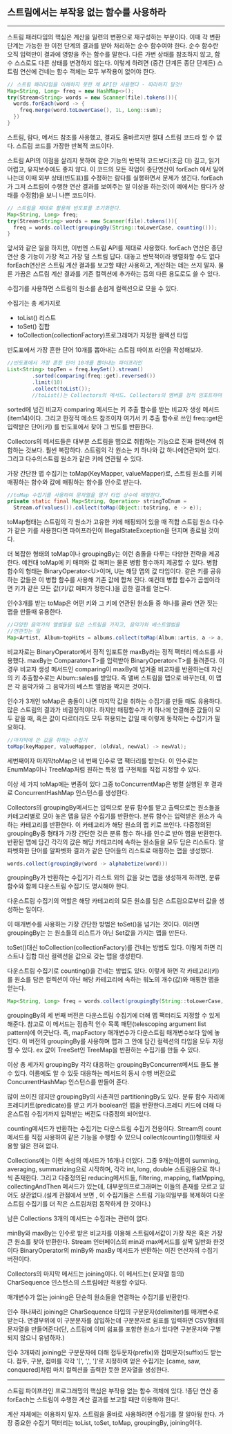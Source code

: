 ## 스트림에서는 부작용 없는 함수를 사용하라

---

스트림 패러다임의 핵심은 계산을 일련의 변환으로 재구성하는 부분이다.
이때 각 변환 단계는 가능한 한 이전 단계의 결과를 받아 처리하는 순수 함수여야 한다. 순수 함수란 오직 입력만이 결과에 영향을 주는 함수를 말한다.
다른 가변 상태를 참조하지 않고, 함수 스스로도 다른 상태를 변경하지 않는다. 이렇게 하려면 (중간 단계든 종단 단계든) 스트림 연산에 건네는 함수 객체는 모두 부작용이 없어야 한다.

```java
// 스트림 패러다임을 이해하지 못한 채 API만 사용했다 - 따라하지 말것!
Map<String, Long> freq = new HashMap<>();
try(Stream<String> words = new Scanner(file).tokens()){
  words.forEach(word -> {
    freq.merge(word.toLowerCase(), 1L, Long::sum);
  })
}
```

스트림, 람다, 메서드 참조를 사용했고, 결과도 올바르지만 절대 스트림 코드라 할 수 없다. 스트림 코드를 가장한 반복적 코드이다.

스트림 API의 이점을 살리지 못하여 같은 기능의 반복적 코드보다(조금 더) 길고, 읽기 어렵고, 유지보수에도 좋지 않다. 이 코드의 모든 작업이 종단연산이 forEach 에서 일어나는데 이때 외부 상태(빈도표)를 수정하는 람다를 실행하면서 문제가 생긴다. forEach가 그저 스트림이 수행한 연산 결과를 보여주는 일 이상을 하는것(이 예에서는 람다가 상태를 수정함)을 보니 나쁜 코드이다.

```java
// 스트림을 제대로 활용해 빈도표를 초기화한다.
Map<String, Long> freq;
try(Stream<String> words = new Scanner(file).tokens()){
  freq = words.collect(groupingBy(String::toLowerCase, counting()));
}
```

앞서와 같은 일을 하지만, 이번엔 스트림 API를 제대로 사용했다.
forEach 연산은 종단 연산 중 기능이 가장 적고 가장 덜 스트림 답다. 대놓고 반복적이라 병렬화할 수도 없다 forEach연산은 스트림 계산 결과를 보고할 때만 사용하고, 계산하는 데는 쓰지 말자. 물론 가끔은 스트림 계산 결과를 기존 컬렉션에 추가하는 등의 다른 용도로도 쓸 수 있다.

수집기를 사용하면 스트림의 원소를 손쉽게 컬렉션으로 모을 수 있다.

수집기는 총 세가지로

-   toList() 리스트
-   toSet() 집합
-   toCollection(collectionFactory)프로그래머가 지정한 컬렉션 타입

빈도표에서 가장 흔한 단어 10개를 뽑아내는 스트림 파이프 라인을 작성해보자.

```java
//빈도표에서 가장 흔한 단어 10개를 뽑아내는 파이프라인
List<String> topTen = freq.keySet().stream()
        .sorted(comparing(freq::get).reversed())
        .limit(10)
        .collect(toList());
        //toList()는 Collectors의 메서드. Collectors의 멤버를 정적 임포트하여 사용하면 가독성이 좋아진다.
```

sorted에 넘긴 비교자 comparing 메서드는 키 추출 함수를 받는 비교자 생성 메서드(item14)이다. 그리고 한정적 메소드 참조이자 여기서 키 추출 함수로 쓰인 freq::get은 입력받은 단어(키) 를 빈도표에서 찾아 그 빈도를 반환한다.

Collectors의 메서드들은 대부분 스트림을 맵으로 취합하는 기능으로 진짜 컬렉션에 취합하는 것보다. 훨씬 복잡하다. 스트림의 각 원소는 키 하나와 값 하나에연관되어 있다. 그리고 다수의스트림 원소가 같은 키에 연관될 수 있다.

가장 간단한 맵 수집기는 toMap(KeyMapper, valueMapper)로, 스트림 원소를 키에 매핑하는 함수와 값에 매핑하는 함수를 인수로 받는다.

```java
//toMap 수집기를 사용하여 문자열을 열거 타입 상수에 매핑한다.
private static final Map<String, Operation> stringToEnum =
  Stream.of(values()).collect(toMap(Object::toString, e -> e));
```

toMap형태는 스트림의 각 원소가 고유한 키에 매핑되어 있을 때 적합
스트림 원소 다수가 같은 키를 사용한다면 파이프라인이 IllegalStateException을 던지며 종료될 것이다.

더 복잡한 형태의 toMap이나 groupingBy는 이런 충돌을 다루는 다양한 전략을 제공한다. 예컨대 toMap에 키 매퍼와 값 매퍼는 물론 병합 함수까지 제공할 수 있다. 병합 함수의 형태는 BinaryOperator\<U>이며, U는 해당 맵의 값 타입이다. 같은 키를 공유하는 값들은 이 병합 함수를 사용해 기존 값에 합쳐 진다. 예컨데 병합 함수가 곱셈이라면 키가 같은 모든 값(키/값 매퍼가 정한다.)을 곱한 결과를 얻는다.

인수3개를 받는 toMap은 어떤 키와 그 키에 연관된 원소들 중 하나를 골라 연관 짓는 맵을 만들때 유용한다.

```java
//다양한 음악가의 앨범들을 담은 스트림을 가지고, 음악가와 베스트앨범을
//연관짓는 일
Map<Artist, Album>topHits = albums.collect(toMap(Album::artis, a -> a, maxBy(comparing(Album::sales))));
```

비교자로는 BinaryOperator에서 정적 임포트한 maxBy라는 정적 팩터리 메소드를 사용했다. maxBy는 Comparator\<T>를 입력받아 BinaryOperator\<T>를 돌려준다. 이경우 비교자 생성 메서드인 comparing이 maxBy에 넘겨줄 비교자를 반환하는데 자신의 키 추출함수로는 Album::sales를 받았다. 즉 앨버 스트림을 맵으로 바꾸는데, 이 맵은 각 음악가와 그 음악가의 베스트 앨범을 짝지은 것이다.

인수가 3개인 toMap은 충돌이 나면 마지막 값을 취하는 수집기를 만들 때도 유용하다. 많은 스트림의 결과가 비결정적이다. 하지만 매핑함수가 키 하나에 연결해준 값들이 모두 같을 때, 혹은 값이 다르더라도 모두 허용되는 값일 때 이렇게 동작하는 수집기가 필요하다.

```java
//마지막에 쓴 값을 취하는 수집기
toMap(keyMapper, valueMapper, (oldVal, newVal) -> newVal);
```

세번째이자 마지막toMap은 네 번째 인수로 맵 팩터리를 받는다. 이 인수로는 EnumMap이나 TreeMap처럼 원하는 특정 맵 구현체를 직접 지정할 수 있다.

이상 세 가지 toMap에는 변종이 있다 그중 toConcurrentMap은 병렬 실행된 후 결과로 ConcurrentHashMap 인스턴스를 생성한다.

Collectors의 groupingBy메서드는 입력으로 분류 함수를 받고 출력으로는 원소들을 카테고리별로 모아 놓은 맵을 담은 수집기를 반환한다. 분류 함수는 입력받은 원소가 속하는 카테고리를 반환한다. 이 카테고리가 해당 원소의 맵 키로 쓰인다. 다중정의된 groupingBy중 형태가 가장 간단한 것은 분류 함수 하나를 인수로 받아 맵을 반환한다.반환된 맵에 담긴 각각의 값은 해당 카테고리에 속하는 원소들을 모두 담은 리스트다. 알파벳화한 단어를 알파벳화 결과가 같은 단어들의 리스트로 매핑하는 맵을 생성했다.

```java
words.collect(groupingBy(word -> alphabetize(word)))
```

groupingBy가 반환하는 수집기가 리스트 외의 값을 갖는 맵을 생성하게 하려면, 분류 함수와 함께 다운스트림 수집기도 명시해야 한다.

다운스트림 수집기의 역할은 해당 카테고리의 모든 원소를 담은 스트림으로부터 값을 생성하는 일이다.

이 매개변수를 사용하는 가장 간단한 방법은 toSet()을 넘기는 것이다. 이러면 groupingBy는 는 원소들의 리스트가 아닌 Set값을 가지는 맵을 만든다.

toSet()대신 toCollection(collectionFactory)를 건네는 방법도 있다. 이렇게 하면 리스트나 집합 대신 컬렉션을 값으로 갖는 맵을 생성한다.

다운스트림 수집기로 counting()을 건네는 방법도 있다. 이렇게 하면 각 카테고리(키)를 원소를 담은 컬렉션이 아닌 해당 카테고리에 속하는 워노의 개수(값)와 매핑한 맵을 얻는다.

```java
Map<String, Long> freq = words.collect(groupingBy(String::toLowerCase, Counting()));
```

groupingBy의 세 번째 버전은 다운스트림 수집기에 더해 맵 팩터리도 지정할 수 있게 해준다. 참고로 이 메서드는 점층적 인수 목록 패턴(telescoping argument list pattern)에 어긋난다. 즉, mapFactory 매개변수가 다운스트림 매개변수보다 앞에 놓인다. 이 버전의 groupingBy를 사용하며 맵과 그 안에 담긴 컬렉션의 타입을 모두 지정할 수 있다. ex 값이 TreeSet인 TreeMap을 반환하는 수집기를 만들 수 있다.

이상 총 세가지 groupingBy 각각 대응하는 groupingByConcurrent메서드 들도 볼 수 있다. 이름에도 알 수 있듯 대응하는 메서드의 동시 수행 버전으로 ConcurrentHashMap 인스턴스를 만들어 준다.

많이 쓰이진 않지만 groupingBy의 사촌격인 partitioningBy도 있다. 분류 함수 자리에 프레디키트(predicate)를 받고 키가 boolean인 맵을 반환한다.프레디 키드에 더해 다운스트림 수집기까지 입력받는 버전도 다중정의 되어있다.

counting메서드가 반환하는 수집기는 다운스트림 수집기 전용이다. Stream의 count 메서드를 직접 사용하여 같은 기능을 수행할 수 있으니 collect(counting())형태로 사용할 일은 전혀 없다.

Collections에는 이런 속성의 메서드가 16개나 더있다. 그중 9개는이름이 summing, averaging, summarizing으로 시작하며, 각각 int, long, double 스트림용으로 하나씩 존재한다. 그리고 다중정의된 reducing메서드들, filtering, mapping, flatMpping, collectingAndThen 메서드가 있는데, 대부분의프로그래머는 이들의 존재를 모르고 있어도 상관없다.(설계 관점에서 보면 , 이 수집기들은 스트림 기능의일부를 복제하여 다운스트림 수집기를 더 작은 스트림처럼 동작하게 한 것이다.)

남은 Collections 3개의 메서드는 수집과는 관련이 없다.

minBy와 maxBy는 인수로 받은 비교자를 이용해 스트림에서값이 가장 작은 혹은 가장 큰 원소를 찾아 반환한다. Stream 인터페이스의 min과 max메서드를 살짝 일반화 한것이다 BinaryOperator의 minBy와 maxBy 메서드가 반환하는 이진 연산자의 수집기 버전이다.

Collectors의 마지막 메서드는 joining이다. 이 메서드는( 문자열 등의) CharSequence 인스턴스의 스트림에만 적용할 수있다.

매개변수가 없는 joining은 단순히 원소들을 연결하는 수집기를 반환한다.

인수 하나짜리 joining은 CharSequence 타입의 구분문자(delimiter)를 매개변수로 받는다. 연결부위에 이 구분문자를 삽입하는데 구분문자로 쉼표를 입력하면 CSV형태의 문자열을 만들어준다(단, 스트림에 이미 쉽표를 포함한 원소가 있다면 구분문자와 구별되지 않으니 유념하자.)

인수 3개짜리 joining은 구분문자에 더해 접두문자(prefix)와 접미문자(suffix)도 받는다. 접두, 구분, 접미를 각각 '[', ',', ']'로 지정하여 얻은 수집기는 [came, saw, conquered]처럼 마치 컬렉션을 출력한 듯한 문자열을 생성한다.

---

스트림 파이프라인 프로그래밍의 핵심은 부작용 없는 함수 객체에 있다. !종단 연산 중 forEach는 스트림이 수행한 계산 결과를 보고할 때만 이용해야 한다!.

계산 자체에는 이용하지 말자. 스트림을 올바로 사용하려면 수집기를 잘 알아뒁 한다. 가장 중요한 수집기 택터리는 toList, toSet, toMap, groupingBy, joining이다.
